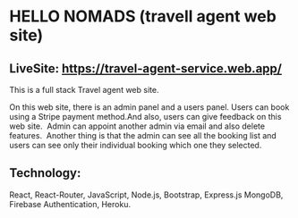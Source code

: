# HELLO NOMADS (travell agent web site)
## LiveSite: https://travel-agent-service.web.app/

This is a full stack Travel agent web site.

On this web site, there is an admin panel and a users panel. Users can book using a Stripe payment method.And also, users can give feedback on this web site.  Admin can appoint another admin via email and also delete features.  Another thing is that the admin can see all the booking list and users can see only their individual booking which one they selected.

## Technology:
React, React-Router, JavaScript, Node.js, Bootstrap, Express.js MongoDB, Firebase Authentication, Heroku.
